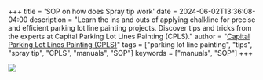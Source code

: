 +++
title = 'SOP on how does Spray tip work'
date = 2024-06-02T13:36:08-04:00
description = "Learn the ins and outs of applying chalkline for precise and efficient parking lot line painting projects. Discover tips and tricks from the experts at Capital Parking Lot Lines Painting (CPLS)."
author = "[Capital Parking Lot Lines Painting (CPLS)](https://capitalpaintingservices.ca/)"
tags = ["parking lot line painting", "tips", "spray tip", "CPLS", "manuals", "SOP"]
keywords = ["manuals", "SOP"]
+++



![](https://t9003124045.p.clickup-attachments.com/t9003124045/78703b38-2796-4783-8870-6dc12102cdd6/image.png)
